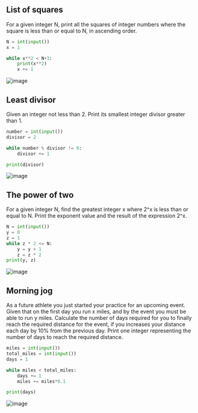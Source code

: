 ## List of squares
For a given integer N, print all the squares of integer numbers where the square is less than or equal to N, in ascending order.
```.py
N = int(input())
x = 1

while x**2 < N+1:
    print(x**2)
    x += 1
```
![image](https://user-images.githubusercontent.com/89135778/191248914-5aad1f3e-b346-42d9-a01b-9bd54061d8ea.png)

## Least divisor
Given an integer not less than 2. Print its smallest integer divisor greater than 1.
```.py
number = int(input())
divisor = 2

while number % divisor != 0:
    divisor += 1

print(divisor)
```
![image](https://user-images.githubusercontent.com/89135778/192142280-7796efec-53fa-4bc9-bbbc-f93b6122a097.png)

## The power of two
For a given integer N, find the greatest integer x where 2^x is less than or equal to N. Print the exponent value and the result of the expression 2^x.
```.py
N = int(input())
y = 0
z = 1
while z * 2 <= N:
    y = y + 1 
    z = z * 2
print(y, z)
```
![image](https://user-images.githubusercontent.com/89135778/192142946-0b3eb0fb-6716-4fc6-b28d-3b82956b3a12.png)

## Morning jog
As a future athlete you just started your practice for an upcoming event. Given that on the first day you run x miles, and by the event you must be able to run y miles.
Calculate the number of days required for you to finally reach the required distance for the event, if you increases your distance each day by 10% from the previous day.
Print one integer representing the number of days to reach the required distance.
```.py
miles = int(input())
total_miles = int(input())
days = 1

while miles < total_miles:
    days += 1
    miles += miles*0.1

print(days)
```
![image](https://user-images.githubusercontent.com/89135778/192143594-bd0ea865-f13f-42fe-ad73-fb677d19bc7b.png)

## 
```.py

```

## 
```.py

```
